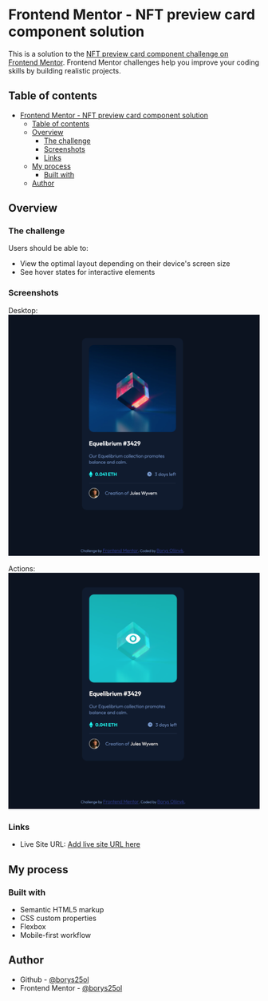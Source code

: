 # Frontend Mentor - NFT preview card component solution

This is a solution to the [NFT preview card component challenge on Frontend Mentor](https://www.frontendmentor.io/challenges/nft-preview-card-component-SbdUL_w0U). Frontend Mentor challenges help you improve your coding skills by building realistic projects. 

## Table of contents

- [Frontend Mentor - NFT preview card component solution](#frontend-mentor---nft-preview-card-component-solution)
  - [Table of contents](#table-of-contents)
  - [Overview](#overview)
    - [The challenge](#the-challenge)
    - [Screenshots](#screenshots)
    - [Links](#links)
  - [My process](#my-process)
    - [Built with](#built-with)
  - [Author](#author)

## Overview

### The challenge

Users should be able to:

- View the optimal layout depending on their device's screen size
- See hover states for interactive elements

### Screenshots
Desktop:
![Desktop](./screenshots/screenshot1.png) 

Actions:
![Actions](./screenshots/screenshot2.png)


### Links

- Live Site URL: [Add live site URL here](https://your-live-site-url.com)

## My process

### Built with

- Semantic HTML5 markup
- CSS custom properties
- Flexbox
- Mobile-first workflow

## Author

- Github - [@borys25ol](https://github.com/borys25ol)
- Frontend Mentor - [@borys25ol](https://www.frontendmentor.io/profile/borys25ol)
